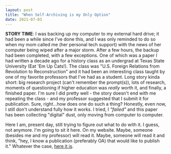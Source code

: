 ```yaml
---
layout: post
title: "When Self-Archiving is my Only Option"
date: 2021-07-03
---
```


**STORY TIME**: I was backing up my computer to my external hard drive; it had been a while since I've done this, and I was only reminded to do so when my mom called me (her personal tech support) with the news of her computer being wiped after a major storm. After a few hours, the backup had been completed, with a few exceptions. One of which was a paper I had written a decade ago for a history class as an undergrad at Texas State University (Eat 'Em Up Cats!). The class was "U.S. Foreign Relations from Revolution to Reconstruction" and it had been an interesting class taught by one of my favorite professors that I've had as a student. Long story kinda short: big research project (can't remember the prompt(s)), lots of research, moments of questioning if higher education was *really* worth it, and finally, a finished paper. I'm sure I did pretty well - the story doesn't end with me repeating the class - and my professor suggested that I submit it for publication. Sure, right...how does one do such a thing? Honestly, even now, I still don't understand fully how it works. I tried, I *"failed"* and this paper has been collecting "digital" dust, only moving from computer to computer.

Here I am, present day, still trying to figure out what to do with it. I guess, not anymore. I'm going to sit it here. On my website. Maybe, someone (besides me and my professor) will read it. Maybe, someone will read it and think, "hey, I know a publication (preferably OA) that would like to publish it." Whatever the case, [here it is](https://www.dropbox.com/s/jmshqtcb5iqja3n/Knowlton_Paper.pdf?dl=0).

